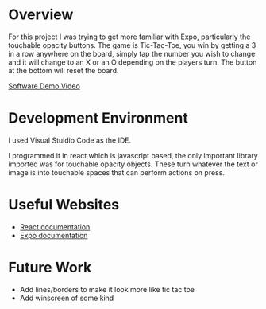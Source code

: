 # Overview

For this project I was trying to get more familiar with Expo, particularly the touchable opacity buttons. The 
game is Tic-Tac-Toe, you win by getting a 3 in a row anywhere on the board, simply tap the number you wish to change and it
will change to an X or an O depending on the players turn. The button at the bottom will reset the board.

[Software Demo Video](http://youtube.link.goes.here)

# Development Environment

I used Visual Stuidio Code as the IDE.

I programmed it in react which is javascript based, the only important library imported was for touchable opacity objects. 
These turn whatever the text or image is into touchable spaces that can perform actions on press.
# Useful Websites


* [React documentation](https://reactjs.org/docs/getting-started.html)
* [Expo documentation](https://docs.expo.dev/)

# Future Work

* Add lines/borders to make it look more like tic tac toe
* Add winscreen of some kind